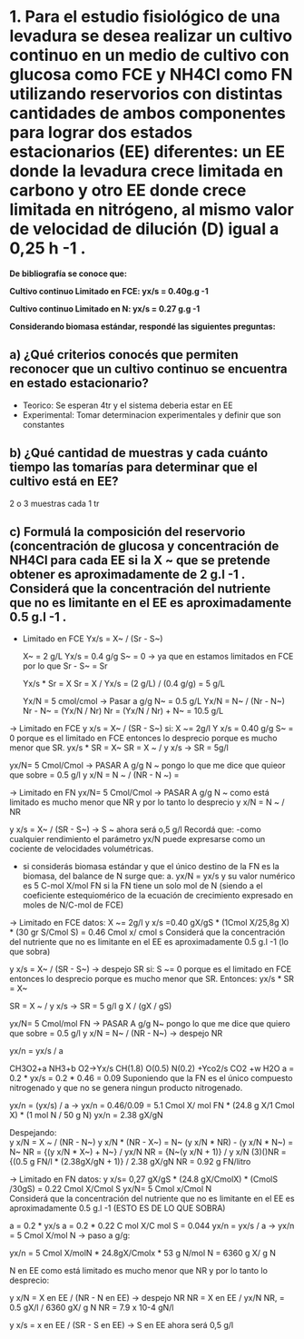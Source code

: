 # 1. Para el estudio fisiológico de una levadura se desea realizar un cultivo continuo en un medio de cultivo con glucosa como FCE y NH4Cl como FN utilizando reservorios con distintas cantidades de ambos componentes para lograr dos estados estacionarios (EE) diferentes: un EE donde la levadura crece limitada en carbono y otro EE donde crece limitada en nitrógeno, al mismo valor de velocidad de dilución (D) igual a 0,25 h -1 .

**De bibliografía se conoce que:**

**Cultivo continuo Limitado en FCE: yx/s = 0.40g.g -1**

**Cultivo continuo Limitado en N: yx/s = 0.27 g.g -1**

**Considerando biomasa estándar, respondé las siguientes preguntas:**

## a) ¿Qué criterios conocés que permiten reconocer que un cultivo continuo se encuentra en estado estacionario?

- Teorico: Se esperan 4tr y el sistema deberia estar en EE
- Experimental: Tomar determinacion experimentales y definir que son constantes

## b) ¿Qué cantidad de muestras y cada cuánto tiempo las tomarías para determinar que el cultivo está en EE?

2 o 3 muestras cada 1 tr

## c) Formulá la composición del reservorio (concentración de glucosa y concentración de NH4Cl para cada EE si la X ~ que se pretende obtener es aproximadamente de 2 g.l -1 . Considerá que la concentración del nutriente que no es limitante en el EE es aproximadamente 0.5 g.l -1 .

- Limitado en FCE
  Yx/s = X~ / (Sr - S~)

  X~ = 2 g/L
  Yx/s = 0.4 g/g
  S~ = 0 → ya que en estamos limitados en FCE por lo que
  Sr - S~ = Sr
  
  Yx/s * Sr = X
  Sr = X / Yx/s = (2 g/L) / (0.4 g/g) = 5 g/L
  
  Yx/N = 5 cmol/cmol → Pasar a g/g
  N~ = 0.5 g/L
  Yx/N = N~ / (Nr - N~) 
  Nr - N~ = (Yx/N / Nr)
  Nr = (Yx/N / Nr) + N~ = 10.5 g/L

→ Limitado en FCE
y x/s = X~ / (SR - S~)
si:
X ~= 2g/l 
Y x/s = 0.40 g/g 
S~ = 0 porque es el limitado en FCE entonces lo desprecio porque es mucho menor que SR.
yx/s * SR  = X~
SR = X ~ / y x/s → SR = 5g/l

yx/N= 5 Cmol/Cmol → PASAR A g/g
N ~ pongo lo que me dice que quieor que sobre = 0.5 g/l 
y x/N = N ~ / (NR - N ~) =


→ Limitado en FN
yx/N= 5 Cmol/Cmol → PASAR A g/g
N ~ como está limitado es mucho menor que NR y por lo tanto lo desprecio
y x/N = N ~ / NR

y x/s = X~ / (SR - S~)   → S ~ ahora será o,5 g/l
Recordá que: 
-como cualquier rendimiento el parámetro yx/N puede expresarse como un cociente de velocidades volumétricas. 
- si considerás biomasa estándar y que el único destino de la FN es la biomasa, del balance de N surge que: a. yx/N = yx/s y su valor numérico es 5 C-mol X/mol FN si la FN tiene un solo mol de N (siendo a el coeficiente estequiomérico de la ecuación de crecimiento expresado en moles de N/C-mol de FCE)

→ Limitado en FCE
datos:
	X ~= 2g/l 
	y x/s =0.40 gX/gS * (1Cmol X/25,8g X) * (30 gr S/Cmol S) =  0.46 Cmol x/ cmol s 
	Considerá que la concentración del nutriente que no es limitante en el EE es aproximadamente 0.5 g.l -1 (lo que sobra)

y x/s = X~ / (SR - S~) → despejo SR
si:
S ~= 0 porque es el limitado en FCE entonces lo desprecio porque es mucho menor que SR. Entonces: 
yx/s * SR  = X~

SR = X ~ / y x/s → SR = 5 g/l
g X / (gX / gS)

yx/N= 5 Cmol/mol FN → PASAR A g/g
N~ pongo lo que me dice que quiero que sobre = 0.5 g/l 
y x/N = N~ / (NR - N~) → despejo NR

yx/n = yx/s / a

CH3O2+a NH3+b O2→Yx/s CH(1.8) O(0.5) N(0.2)  +Yco2/s CO2 +w H2O
a = 0.2 * yx/s = 0.2 * 0.46 = 0.09
Suponiendo que la FN es el único compuesto nitrogenado y que no se genera ningun producto nitrogenado.

yx/n = (yx/s) / a → yx/n = 0.46/0.09 = 5.1 Cmol X/ mol FN * (24.8 g X/1 Cmol X) * (1 mol N / 50 g N) 
yx/n = 2.38 gX/gN

Despejando:  
y x/N = X ~ / (NR - N~)
y x/N * (NR - X~) = N~
(y x/N * NR) - (y x/N * N~) = N~
NR = {(y x/N * X~) + N~} / yx/N
NR = {N~(y x/N + 1)} / y x/N
(3)()NR  = {(0.5 g FN/l * (2.38gX/gN + 1)}  / 2.38 gX/gN 
NR = 0.92 g FN/litro

→ Limitado en FN
datos:
	y x/s= 0,27 gX/gS * (24.8 gX/CmolX) * (CmolS /30gS) = 0.22 Cmol X/Cmol S 
	yx/N= 5 Cmol x/Cmol N  
	Considerá que la concentración del nutriente que no es limitante en el EE es aproximadamente 0.5 g.l -1 (ESTO ES DE LO QUE SOBRA)

a = 0.2 * yx/s 
a = 0.2 * 0.22 C mol X/C mol S = 0.044 
yx/n = yx/s / a →  yx/n = 5 Cmol X/mol N → paso a g/g:

yx/n = 5 Cmol X/molN * 24.8gX/Cmolx * 53 g N/mol N = 6360 g X/ g N


N en EE como está limitado es mucho menor que NR y por lo tanto lo desprecio:

y x/N = X en EE / (NR - N en EE)  → despejo NR
NR = X en EE / yx/N
NR, = 0.5 gX/l / 6360 gX/ g N 
NR = 7.9 x 10-4 gN/l

y x/s = x en EE / (SR - S en EE)   → S en EE ahora será 0,5 g/l
